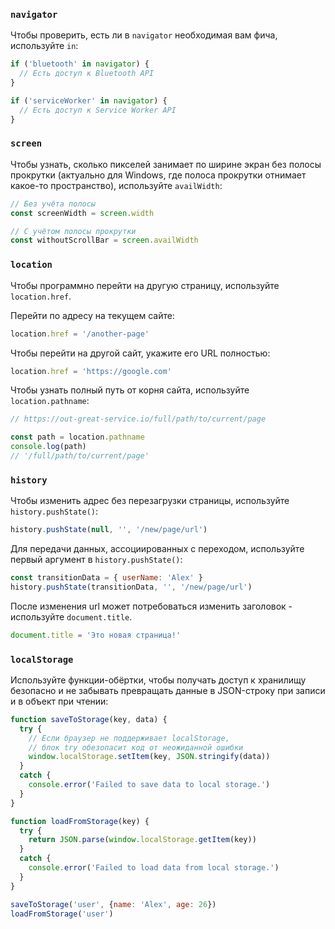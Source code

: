 ### `navigator`

Чтобы проверить, есть ли в `navigator` необходимая вам фича, используйте `in`:

```js
if ('bluetooth' in navigator) {
  // Есть доступ к Bluetooth API
}

if ('serviceWorker' in navigator) {
  // Есть доступ к Service Worker API
}
```

### `screen`

Чтобы узнать, сколько пикселей занимает по ширине экран без полосы прокрутки (актуально для Windows, где полоса прокрутки отнимает какое-то пространство), используйте `availWidth`:

```js
// Без учёта полосы
const screenWidth = screen.width

// С учётом полосы прокрутки
const withoutScrollBar = screen.availWidth
```

### `location`

Чтобы программно перейти на другую страницу, используйте `location.href`.

Перейти по адресу на текущем сайте:

```js
location.href = '/another-page'
```

Чтобы перейти на другой сайт, укажите его URL полностью:

```js
location.href = 'https://google.com'
```

Чтобы узнать полный путь от корня сайта, используйте `location.pathname`:

```js
// https://out-great-service.io/full/path/to/current/page

const path = location.pathname
console.log(path)
// '/full/path/to/current/page'
```

### `history`

Чтобы изменить адрес без перезагрузки страницы, используйте `history.pushState()`:

```js
history.pushState(null, '', '/new/page/url')
```

Для передачи данных, ассоциированных с переходом, используйте первый аргумент в `history.pushState()`:

```js
const transitionData = { userName: 'Alex' }
history.pushState(transitionData, '', '/new/page/url')
```

После изменения url может потребоваться изменить заголовок - используйте `document.title`.

```js
document.title = 'Это новая страница!'
```

### `localStorage`

Используйте функции-обёртки, чтобы получать доступ к хранилищу безопасно и не забывать превращать данные в JSON-строку при записи и в объект при чтении:

```js
function saveToStorage(key, data) {
  try {
    // Если браузер не поддерживает localStorage,
    // блок try обезопасит код от неожиданной ошибки
    window.localStorage.setItem(key, JSON.stringify(data))
  }
  catch {
    console.error('Failed to save data to local storage.')
  }
}

function loadFromStorage(key) {
  try {
    return JSON.parse(window.localStorage.getItem(key))
  }
  catch {
    console.error('Failed to load data from local storage.')
  }
}

saveToStorage('user', {name: 'Alex', age: 26})
loadFromStorage('user')
```
